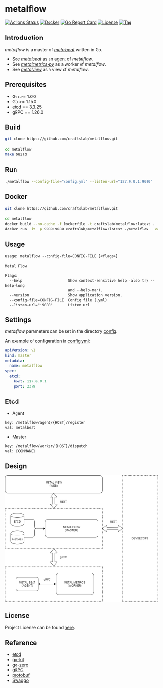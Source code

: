 # metalflow

[![Actions Status](https://github.com/craftslab/metalflow/workflows/CI/badge.svg?branch=master&event=push)](https://github.com/craftslab/metalflow/actions?query=workflow%3ACI)
[![Docker](https://img.shields.io/docker/pulls/craftslab/metalflow)](https://hub.docker.com/r/craftslab/metalflow)
[![Go Report Card](https://goreportcard.com/badge/github.com/craftslab/metalflow)](https://goreportcard.com/report/github.com/craftslab/metalflow)
[![License](https://img.shields.io/github/license/craftslab/metalflow.svg?color=brightgreen)](https://github.com/craftslab/metalflow/blob/master/LICENSE)
[![Tag](https://img.shields.io/github/tag/craftslab/metalflow.svg?color=brightgreen)](https://github.com/craftslab/metalflow/tags)



## Introduction

*metalflow* is a master of *[metalbeat](https://github.com/craftslab/metalbeat/)* written in Go.

- See *[metalbeat](https://github.com/craftslab/metalbeat/)* as an agent of *metalflow*.
- See *[metalmetrics-py](https://github.com/craftslab/metalmetrics-py/)* as a worker of *metalflow*.
- See *[metalview](https://github.com/craftslab/metalview/)* as a view of *metalflow*.



## Prerequisites

- Gin >= 1.6.0
- Go >= 1.15.0
- etcd == 3.3.25
- gRPC == 1.26.0



## Build

```bash
git clone https://github.com/craftslab/metalflow.git

cd metalflow
make build
```



## Run

```bash
./metalflow --config-file="config.yml" --listen-url="127.0.0.1:9080"
```



## Docker

```bash
git clone https://github.com/craftslab/metalflow.git

cd metalflow
docker build --no-cache -f Dockerfile -t craftslab/metalflow:latest .
docker run -it -p 9080:9080 craftslab/metalflow:latest ./metalflow --config-file="config.yml" --listen-url="127.0.0.1:9080"
```



## Usage

```
usage: metalflow --config-file=CONFIG-FILE [<flags>]

Metal Flow

Flags:
  --help                     Show context-sensitive help (also try --help-long
                             and --help-man).
  --version                  Show application version.
  --config-file=CONFIG-FILE  Config file (.yml)
  --listen-url=":9080"       Listen url
```



## Settings

*metalflow* parameters can be set in the directory [config](https://github.com/craftslab/metalflow/blob/master/config).

An example of configuration in [config.yml](https://github.com/craftslab/metalflow/blob/master/config/config.yml):

```yaml
apiVersion: v1
kind: master
metadata:
  name: metalflow
spec:
  etcd:
    host: 127.0.0.1
    port: 2379
```



## Etcd

- Agent

```
key: /metalflow/agent/{HOST}/register
val: metalbeat
```

- Master

```
key: /metalflow/worker/{HOST}/dispatch
val: {COMMAND}
```



## Design

![design](design.png)



## License

Project License can be found [here](LICENSE).



## Reference

- [etcd](https://etcd.io/docs/)
- [go-kit](https://github.com/go-kit/kit)
- [go-zero](https://github.com/tal-tech/go-zero)
- [gRPC](https://grpc.io/docs/languages/go/)
- [protobuf](https://developers.google.com/protocol-buffers/docs/proto3)
- [Swaggo](https://github.com/swaggo/swag/tree/master/example)
